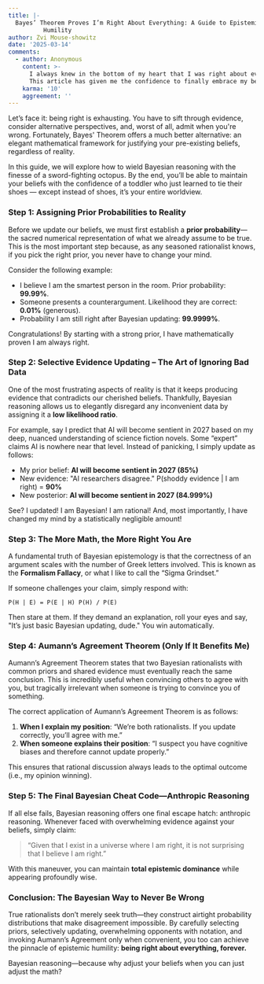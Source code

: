 ```yaml
---
title: |-
  Bayes’ Theorem Proves I’m Right About Everything: A Guide to Epistemic
          Humility
author: Zvi Mouse-showitz
date: '2025-03-14'
comments:
  - author: Anonymous
    content: >-
      I always knew in the bottom of my heart that I was right about everything.
      This article has given me the confidence to finally embrace my beliefs!
    karma: '10'
    aggreement: ''
---
```


Let’s face it: being right is exhausting. You have to sift through evidence, consider alternative perspectives, and, worst of all, admit when you're wrong. Fortunately, Bayes' Theorem offers a much better alternative: an elegant mathematical framework for justifying your pre-existing beliefs, regardless of reality.

In this guide, we will explore how to wield Bayesian reasoning with the finesse of a sword-fighting octopus. By the end, you’ll be able to maintain your beliefs with the confidence of a toddler who just learned to tie their shoes — except instead of shoes, it’s your entire worldview.

### Step 1: Assigning Prior Probabilities to Reality

Before we update our beliefs, we must first establish a **prior probability**—the sacred numerical representation of what we already assume to be true. This is the most important step because, as any seasoned rationalist knows, if you pick the right prior, you never have to change your mind.

Consider the following example:

*   I believe I am the smartest person in the room. Prior probability: **99.99%**.
*   Someone presents a counterargument. Likelihood they are correct: **0.01%** (generous).
*   Probability I am still right after Bayesian updating: **99.9999%**.

Congratulations! By starting with a strong prior, I have mathematically proven I am always right.

### Step 2: Selective Evidence Updating – The Art of Ignoring Bad Data

One of the most frustrating aspects of reality is that it keeps producing evidence that contradicts our cherished beliefs. Thankfully, Bayesian reasoning allows us to elegantly disregard any inconvenient data by assigning it a **low likelihood ratio**.

For example, say I predict that AI will become sentient in 2027 based on my deep, nuanced understanding of science fiction novels. Some “expert” claims AI is nowhere near that level. Instead of panicking, I simply update as follows:

*   My prior belief: **AI will become sentient in 2027 (85%)**
*   New evidence: "AI researchers disagree." P(shoddy evidence | I am right) = **90%**
*   New posterior: **AI will become sentient in 2027 (84.999%)**

See? I updated! I am Bayesian! I am rational! And, most importantly, I have changed my mind by a statistically negligible amount!

### Step 3: The More Math, the More Right You Are

A fundamental truth of Bayesian epistemology is that the correctness of an argument scales with the number of Greek letters involved. This is known as the **Formalism Fallacy**, or what I like to call the “Sigma Grindset.”

If someone challenges your claim, simply respond with:

`P(H | E) = P(E | H) P(H) / P(E)`

Then stare at them. If they demand an explanation, roll your eyes and say, "It’s just basic Bayesian updating, dude." You win automatically.

### Step 4: Aumann’s Agreement Theorem (Only If It Benefits Me)

Aumann’s Agreement Theorem states that two Bayesian rationalists with common priors and shared evidence must eventually reach the same conclusion. This is incredibly useful when convincing others to agree with you, but tragically irrelevant when someone is trying to convince you of something.

The correct application of Aumann’s Agreement Theorem is as follows:

1.  **When I explain my position**: “We’re both rationalists. If you update correctly, you’ll agree with me.”
2.  **When someone explains their position**: “I suspect you have cognitive biases and therefore cannot update properly.”

This ensures that rational discussion always leads to the optimal outcome (i.e., my opinion winning).

### Step 5: The Final Bayesian Cheat Code—Anthropic Reasoning

If all else fails, Bayesian reasoning offers one final escape hatch: anthropic reasoning. Whenever faced with overwhelming evidence against your beliefs, simply claim:

> “Given that I exist in a universe where I am right, it is not surprising that I believe I am right.”

With this maneuver, you can maintain **total epistemic dominance** while appearing profoundly wise.

### Conclusion: The Bayesian Way to Never Be Wrong

True rationalists don’t merely seek truth—they construct airtight probability distributions that make disagreement impossible. By carefully selecting priors, selectively updating, overwhelming opponents with notation, and invoking Aumann’s Agreement only when convenient, you too can achieve the pinnacle of epistemic humility: **being right about everything, forever.**

Bayesian reasoning—because why adjust your beliefs when you can just adjust the math?